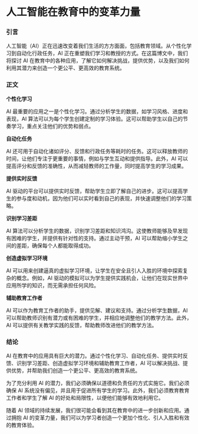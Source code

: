 # 人工智能在教育中的变革力量

### 引言

人工智能（AI）正在迅速改变着我们生活的方方面面，包括教育领域。从个性化学习到自动化行政任务，AI 正在重塑我们学习和教授的方式。在这篇博文中，我们将探讨 AI 在教育中的各种应用，了解它如何解决挑战，提供优势，以及我们如何利用其潜力来创造一个更公平、更高效的教育系统。

### 正文

**个性化学习**

AI 最重要的应用之一是个性化学习。通过分析学生的数据，如学习风格、进度和表现，AI 算法可以为每个学生创建定制的学习体验。这可以帮助学生以自己的节奏学习，重点关注他们的优势和弱点。

**自动化任务**

AI 还可用于自动化诸如评分、反馈和行政任务等耗时的任务。这可以释放教师的时间，让他们专注于更重要的事情，例如与学生互动和提供指导。此外，AI 可以提高评分和反馈的准确性，从而减轻教师的工作量，同时提高学生的学习成果。

**提供实时反馈**

AI 驱动的平台可以提供实时反馈，帮助学生立即了解自己的进步。这可以提高学生的参与度和动机，因为他们可以实时看到自己的表现，并快速调整他们的学习策略。

**识别学习差距**

AI 算法可以分析学生的数据，识别学习差距和知识鸿沟。这使教师能够及早发现有困难的学生，并提供有针对性的支持。通过主动干预，AI 可以帮助缩小学生之间的差距，确保每个人都能取得成功。

**创造虚拟学习环境**

AI 可以用来创建逼真的虚拟学习环境，让学生在安全且引人入胜的环境中探索复杂的概念。例如，AI 驱动的模拟可以为学生提供实践机会，让他们在现实世界中应用所学的知识，而无需承担任何风险。

**辅助教育工作者**

AI 可以作为教育工作者的助手，提供见解、建议和支持。通过分析学生数据，AI 可以帮助教师识别有潜力或有困难的学生，并相应地调整他们的教学方法。此外，AI 可以提供有关教学实践的反馈，帮助教师改进他们的教学方法。

### 结论

AI 在教育中的应用具有巨大的潜力。通过个性化学习、自动化任务、提供实时反馈、识别学习差距、创造虚拟学习环境和辅助教育工作者，AI 可以解决挑战、提供优势，并帮助我们创造一个更公平、更高效的教育系统。

为了充分利用 AI 的潜力，我们必须确保以道德和负责任的方式实施它。我们必须确保 AI 系统没有偏见，并且用于促进所有学生的学习。此外，我们必须教育教育工作者和学生了解 AI 的好处和局限性，以便他们能够有效地利用它。

随着 AI 领域的持续发展，我们很可能会看到其在教育中的进一步创新和应用。通过拥抱 AI 的变革力量，我们可以为学习者创造一个更加个性化、引人入胜和有效的教育体验。
